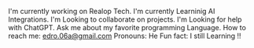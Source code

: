 I'm currently working on Realop Tech.
I'm currently Learninig AI Integrations.
I'm Looking to collaborate on projects.
I'm Looking for help with ChatGPT.
Ask me about my favorite programming Language.
How to reach me: edro.06a@gmail.com
Pronouns: He
Fun fact: I still Learning !!
